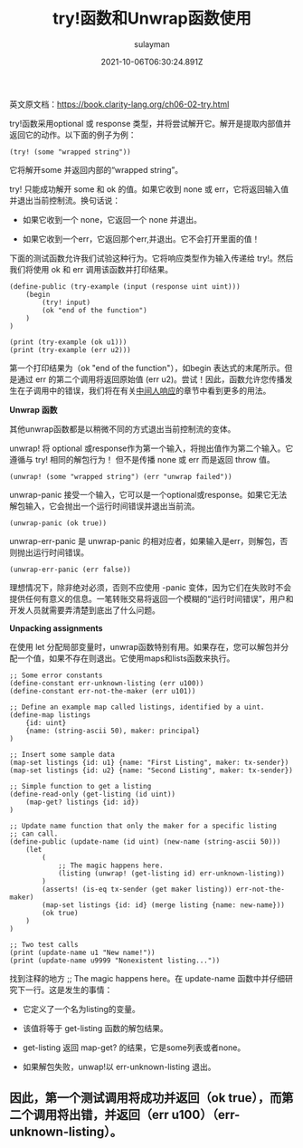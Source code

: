 ﻿---
title: try!函数和Unwrap函数使用  
date: 2021-10-06T06:30:24.891Z  
lastmod: 2021-10-06T11:56:02.995Z  
author: sulayman  
category:  
notebook:   
favorite: false  
color: white  
shared with:  

---
英文原文档：https://book.clarity-lang.org/ch06-02-try.html

 try!函数采用optional 或 response 类型，并将尝试解开它。解开是提取内部值并返回它的动作。以下面的例子为例：
 
 
```
(try! (some "wrapped string"))

```

它将解开some 并返回内部的“wrapped string”。



try! 只能成功解开 some 和 ok 的值。如果它收到 none 或 err，它将返回输入值并退出当前控制流。换句话说：

* 如果它收到一个 none，它返回一个 none 并退出。

* 如果它收到一个err，它返回那个err,并退出。它不会打开里面的值！

下面的测试函数允许我们试验这种行为。它将响应类型作为输入传递给 try!。然后我们将使用 ok 和 err 调用该函数并打印结果。

```
(define-public (try-example (input (response uint uint)))
    (begin
        (try! input)
        (ok "end of the function")
    )
)

(print (try-example (ok u1)))
(print (try-example (err u2)))

```

第一个打印结果为（ok "end of the function"），如begin 表达式的末尾所示。但是通过 err 的第二个调用将返回原始值 (err u2)。尝试！因此，函数允许您传播发生在子调用中的错误，我们将在有关[中间人响应](https://book.clarity-lang.org/ch06-04-response-checking.html)的章节中看到更多的用法。


**Unwrap 函数**

其他unwrap函数都是以稍微不同的方式退出当前控制流的变体。

unwrap! 将 optional 或response作为第一个输入，将抛出值作为第二个输入。它遵循与 try! 相同的解包行为！ 但不是传播 none 或 err 而是返回 throw 值。

```
(unwrap! (some "wrapped string") (err "unwrap failed"))

```


unwrap-panic 接受一个输入，它可以是一个optional或response。如果它无法解包输入，它会抛出一个运行时间错误并退出当前流。

```
(unwrap-panic (ok true))

```

unwrap-err-panic 是 unwrap-panic 的相对应者，如果输入是err，则解包，否则抛出运行时间错误。

```
(unwrap-err-panic (err false))

```


理想情况下，除非绝对必须，否则不应使用 -panic 变体，因为它们在失败时不会提供任何有意义的信息。一笔转账交易将返回一个模糊的“运行时间错误”，用户和开发人员就需要弄清楚到底出了什么问题。


**Unpacking assignments**

在使用 let 分配局部变量时，unwrap函数特别有用。如果存在，您可以解包并分配一个值，如果不存在则退出。它使用maps和lists函数来执行。


```
;; Some error constants
(define-constant err-unknown-listing (err u100))
(define-constant err-not-the-maker (err u101))

;; Define an example map called listings, identified by a uint.
(define-map listings
    {id: uint}
    {name: (string-ascii 50), maker: principal}
)

;; Insert some sample data
(map-set listings {id: u1} {name: "First Listing", maker: tx-sender})
(map-set listings {id: u2} {name: "Second Listing", maker: tx-sender})

;; Simple function to get a listing
(define-read-only (get-listing (id uint))
    (map-get? listings {id: id})
)

;; Update name function that only the maker for a specific listing
;; can call.
(define-public (update-name (id uint) (new-name (string-ascii 50)))
    (let
        (
            ;; The magic happens here.
            (listing (unwrap! (get-listing id) err-unknown-listing))
        )
        (asserts! (is-eq tx-sender (get maker listing)) err-not-the-maker)
        (map-set listings {id: id} (merge listing {name: new-name}))
        (ok true)
    )
)

;; Two test calls
(print (update-name u1 "New name!"))
(print (update-name u9999 "Nonexistent listing..."))

```

找到注释的地方 ;; The magic happens here。在 update-name 函数中并仔细研究下一行。这是发生的事情：

* 它定义了一个名为listing的变量。

* 该值将等于 get-listing 函数的解包结果。

* get-listing 返回 map-get? 的结果，它是some列表或者none。

* 如果解包失败，unwap!以 err-unknown-listing 退出。

因此，第一个测试调用将成功并返回（ok true），而第二个调用将出错，并返回（err u100）（err-unknown-listing）。
---

